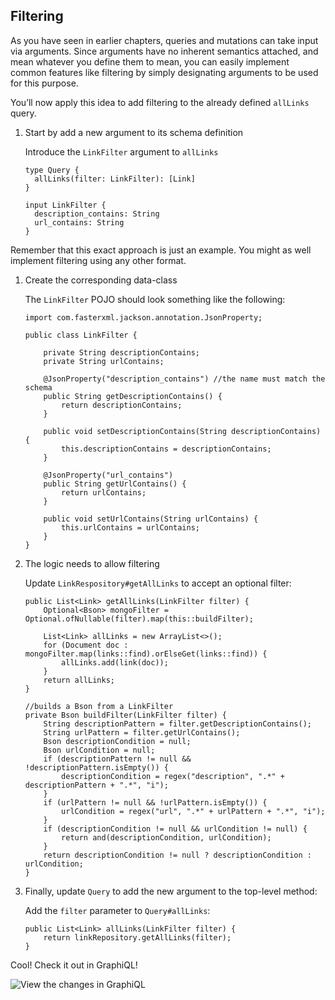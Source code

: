 ## Filtering

As you have seen in earlier chapters, queries and mutations can take input via arguments. Since arguments have no inherent semantics attached, and mean whatever you define them to mean, you can easily implement common features like filtering by simply designating arguments to be used for this purpose.

You’ll now apply this idea to add filtering to the already defined `allLinks` query.

1.  Start by add a new argument to its schema definition

    Introduce the `LinkFilter` argument to `allLinks`

        type Query {
          allLinks(filter: LinkFilter): [Link]
        }

        input LinkFilter {
          description_contains: String
          url_contains: String
        }

Remember that this exact approach is just an example. You might as well implement filtering using any other format.

1.  Create the corresponding data-class

    The `LinkFilter` POJO should look something like the following:

        import com.fasterxml.jackson.annotation.JsonProperty;

        public class LinkFilter {

            private String descriptionContains;
            private String urlContains;

            @JsonProperty("description_contains") //the name must match the schema
            public String getDescriptionContains() {
                return descriptionContains;
            }

            public void setDescriptionContains(String descriptionContains) {
                this.descriptionContains = descriptionContains;
            }

            @JsonProperty("url_contains")
            public String getUrlContains() {
                return urlContains;
            }

            public void setUrlContains(String urlContains) {
                this.urlContains = urlContains;
            }
        }

2.  The logic needs to allow filtering

    Update `LinkRespository#getAllLinks` to accept an optional filter:

        public List<Link> getAllLinks(LinkFilter filter) {
            Optional<Bson> mongoFilter = Optional.ofNullable(filter).map(this::buildFilter);

            List<Link> allLinks = new ArrayList<>();
            for (Document doc : mongoFilter.map(links::find).orElseGet(links::find)) {
                allLinks.add(link(doc));
            }
            return allLinks;
        }

        //builds a Bson from a LinkFilter
        private Bson buildFilter(LinkFilter filter) {
            String descriptionPattern = filter.getDescriptionContains();
            String urlPattern = filter.getUrlContains();
            Bson descriptionCondition = null;
            Bson urlCondition = null;
            if (descriptionPattern != null && !descriptionPattern.isEmpty()) {
                descriptionCondition = regex("description", ".*" + descriptionPattern + ".*", "i");
            }
            if (urlPattern != null && !urlPattern.isEmpty()) {
                urlCondition = regex("url", ".*" + urlPattern + ".*", "i");
            }
            if (descriptionCondition != null && urlCondition != null) {
                return and(descriptionCondition, urlCondition);
            }
            return descriptionCondition != null ? descriptionCondition : urlCondition;
        }

3.  Finally, update `Query` to add the new argument to the top-level method:

    Add the `filter` parameter to `Query#allLinks`:

        public List<Link> allLinks(LinkFilter filter) {
            return linkRepository.getAllLinks(filter);
        }

Cool! Check it out in GraphiQL!

![View the changes in GraphiQL](http://i.imgur.com/tL8owju.png)
